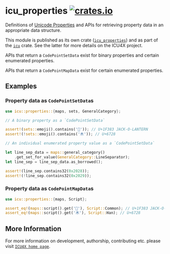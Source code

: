 # icu_properties [![crates.io](https://img.shields.io/crates/v/icu_properties)](https://crates.io/crates/icu_properties)

<!-- cargo-rdme start -->

Definitions of [Unicode Properties] and APIs for
retrieving property data in an appropriate data structure.

This module is published as its own crate ([`icu_properties`](https://docs.rs/icu_properties/latest/icu_properties/))
and as part of the [`icu`](https://docs.rs/icu/latest/icu/) crate. See the latter for more details on the ICU4X project.

APIs that return a `CodePointSetData` exist for binary properties and certain enumerated
properties.

APIs that return a `CodePointMapData` exist for certain enumerated properties.

## Examples

### Property data as `CodePointSetData`s

```rust
use icu::properties::{maps, sets, GeneralCategory};

// A binary property as a `CodePointSetData`

assert!(sets::emoji().contains('🎃')); // U+1F383 JACK-O-LANTERN
assert!(!sets::emoji().contains('木')); // U+6728

// An individual enumerated property value as a `CodePointSetData`

let line_sep_data = maps::general_category()
    .get_set_for_value(GeneralCategory::LineSeparator);
let line_sep = line_sep_data.as_borrowed();

assert!(line_sep.contains32(0x2028));
assert!(!line_sep.contains32(0x2029));
```

### Property data as `CodePointMapData`s

```rust
use icu::properties::{maps, Script};

assert_eq!(maps::script().get('🎃'), Script::Common); // U+1F383 JACK-O-LANTERN
assert_eq!(maps::script().get('木'), Script::Han); // U+6728
```

[`ICU4X`]: ../icu/index.html
[Unicode Properties]: https://unicode-org.github.io/icu/userguide/strings/properties.html

<!-- cargo-rdme end -->

## More Information

For more information on development, authorship, contributing etc. please visit [`ICU4X home page`](https://github.com/unicode-org/icu4x).
